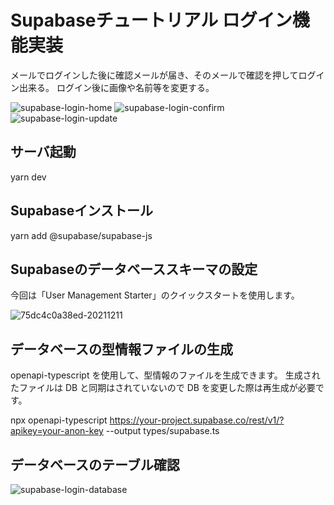# Supabaseチュートリアル ログイン機能実装

メールでログインした後に確認メールが届き、そのメールで確認を押してログイン出来る。
ログイン後に画像や名前等を変更する。

![supabase-login-home](https://user-images.githubusercontent.com/83369665/183643107-ebb7d41d-2f04-496f-8a32-8c3da3736ce2.png)
![supabase-login-confirm](https://user-images.githubusercontent.com/83369665/183643129-d9243d6e-87bb-40a9-b219-4536b42ff8dd.png)
![supabase-login-update](https://user-images.githubusercontent.com/83369665/183644235-27453647-b16e-434a-9bc6-8f2b4a2bfafa.png)

## サーバ起動

yarn dev

## Supabaseインストール

yarn add @supabase/supabase-js

## Supabaseのデータベーススキーマの設定

今回は「User Management Starter」のクイックスタートを使用します。

![75dc4c0a38ed-20211211](https://user-images.githubusercontent.com/83369665/183642953-2aee2737-959a-4013-b442-81c38da61abb.png)

## データベースの型情報ファイルの生成

openapi-typescript を使用して、型情報のファイルを生成できます。
生成されたファイルは DB と同期はされていないので DB を変更した際は再生成が必要です。

npx openapi-typescript https://your-project.supabase.co/rest/v1/?apikey=your-anon-key --output types/supabase.ts

## データベースのテーブル確認

![supabase-login-database](https://user-images.githubusercontent.com/83369665/183643809-4d98a54c-7048-44ee-a8c4-e4c7bf452dd5.png)
